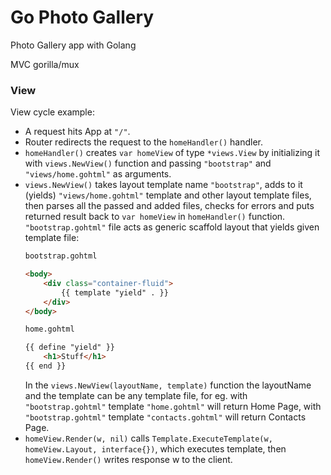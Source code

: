 # Go Photo Gallery

Photo Gallery app with Golang

MVC
gorilla/mux

### View

View cycle example:  
* A request hits App at ```"/"```.
* Router redirects the request to the ```homeHandler()``` handler.
* ```homeHandler()``` creates ```var homeView``` of type ```*views.View``` by initializing it with ```views.NewView()``` function and passing ```"bootstrap"``` and ```"views/home.gohtml"``` as arguments.
* ```views.NewView()``` takes layout template name ```"bootstrap"```, adds to it (yields) ```"views/home.gohtml"``` template and other layout template files, then parses all the passed and added files, checks for errors and puts returned result back to ```var homeView``` in ```homeHandler()``` function.  
```"bootstrap.gohtml"``` file acts as generic scaffold layout that yields given template file:
    ```HTML
    bootstrap.gohtml

    <body>
        <div class="container-fluid">
            {{ template "yield" . }}
        </div>
    </body>
    ```
    ```HTML
    home.gohtml

    {{ define "yield" }}
        <h1>Stuff</h1>
    {{ end }}
    ```
    In the ```views.NewView(layoutName, template)``` function the layoutName and the template can be any template file, for eg. with ```"bootstrap.gohtml"``` template ```"home.gohtml"``` will return Home Page, with ```"bootstrap.gohtml"``` template ```"contacts.gohtml"``` will return Contacts Page.
* ```homeView.Render(w, nil)``` calls ```Template.ExecuteTemplate(w, homeView.Layout, interface{})```, which executes template, then ```homeView.Render()``` writes response w to the client.

